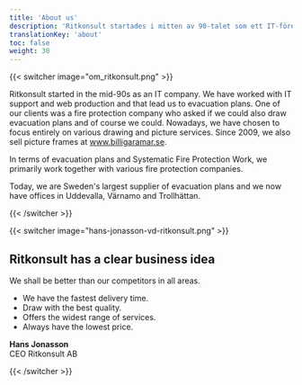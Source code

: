 ```yaml
---
title: 'About us'
description: 'Ritkonsult startades i mitten av 90-talet som ett IT-företag som jobbade med support och webb. En av våra kunder undrade om vi även kunde rita utrymningsplaner och självklart kunde vi det. Numera har vi valt att helt rikta in oss på olika rit- och fototjänster. Sedan 2009 säljer vi även ramar via www.billigaramar.se.'
translationKey: 'about'
toc: false
weight: 30
---
```

{{< switcher image="om_ritkonsult.png" >}}

Ritkonsult started in the mid-90s as an IT company. We have worked with IT support and web production and that lead us to evacuation plans. One of our clients was a fire protection company who asked if we could also draw evacuation plans and of course we could. Nowadays, we have chosen to focus entirely on various drawing and picture services. Since 2009, we also sell picture frames at www.billigaramar.se.

In terms of evacuation plans and Systematic Fire Protection Work, we primarily work together with various fire protection companies.

Today, we are Sweden's largest supplier of evacuation plans and we now have offices in Uddevalla, Värnamo and Trollhättan.

{{< /switcher >}}

{{< switcher image="hans-jonasson-vd-ritkonsult.png" >}}

## Ritkonsult has a clear business idea

We shall be better than our competitors in all areas.

- We have the fastest delivery time.
- Draw with the best quality.
- Offers the widest range of services.
- Always have the lowest price.

**Hans Jonasson**\
CEO Ritkonsult AB

{{< /switcher >}}
